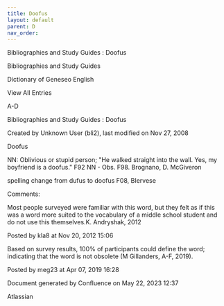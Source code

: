 ```yaml
---
title: Doofus
layout: default
parent: D
nav_order:
---
```


Bibliographies and Study Guides : Doofus

Bibliographies and Study Guides

Dictionary of Geneseo English

View All Entries

A-D

Bibliographies and Study Guides : Doofus

Created by  Unknown User (bli2), last modified on Nov 27, 2008

Doofus

NN: Oblivious or stupid person; &quot;He walked straight into the wall. Yes, my boyfriend is a doofus.&quot; F92 NN - Obs. F98. Brognano, D. McGiveron

spelling change from dufus to doofus F08, BIervese

Comments:

Most people surveyed were familiar with this word, but they felt as if this was a word more suited to the vocabulary of a middle school student and do not use this themselves.K. Andryshak, 2012

Posted by kla8 at Nov 20, 2012 15:06

Based on survey results, 100% of participants could define the word; indicating that the word is not obsolete (M Gillanders, A-F, 2019).

Posted by meg23 at Apr 07, 2019 16:28

Document generated by Confluence on May 22, 2023 12:37

Atlassian
